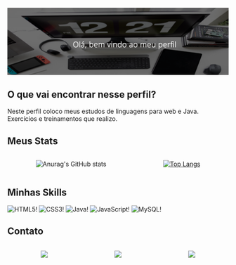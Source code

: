 ![Bem vindo(a) ao meu repositório!](https://github.com/souzarayane/souzarayane/blob/main/Banner.png)

## O que vai encontrar nesse perfil?

Neste perfil coloco meus estudos de linguagens para web e Java. Exercícios e treinamentos que realizo. 

## Meus Stats

<div style="display: flex; justify-content: space-around;">

   ![Anurag's GitHub stats](https://github-readme-stats.vercel.app/api?username=souzarayane&show_icons=true)

  [![Top Langs](https://github-readme-stats.vercel.app/api/top-langs/?username=souzarayane&layout=compact)](https://github.com/anuraghazra/github-readme-stats)

</div>

## Minhas Skills

![HTML5!](https://img.shields.io/badge/HTML5-E34F26?style=for-the-badge&logo=html5&logoColor=white)
![CSS3!](https://img.shields.io/badge/CSS3-1572B6?style=for-the-badge&logo=css3&logoColor=white)
![Java!](https://img.shields.io/badge/Java-ED8B00?style=for-the-badge&logo=java&logoColor=white)
![JavaScript!](https://img.shields.io/badge/JavaScript-F7DF1E?style=for-the-badge&logo=javascript&logoColor=black)
![MySQL!](https://img.shields.io/badge/MySQL-00000F?style=for-the-badge&logo=mysql&logoColor=white)

## Contato

<div style="display: flex; justify-content: space-around;">

<a href="https://www.linkedin.com/in/rayane-souza-df/"><img src="https://img.shields.io/badge/LinkedIn-0077B5?style=for-the-badge&logo=linkedin&logoColor=white"></a>
 
<a href="mailto:souzarayane1@outlook.com"><img src="https://img.shields.io/badge/Microsoft_Outlook-0078D4?style=for-the-badge&logo=microsoft-outlook&logoColor=white"></a>

<a href="https://support.discord.com/hc/pt-br/profiles/1916932239105"><img src="https://img.shields.io/badge/Discord-7289DA?style=for-the-badge&logo=discord&logoColor=white"></a>

</div>